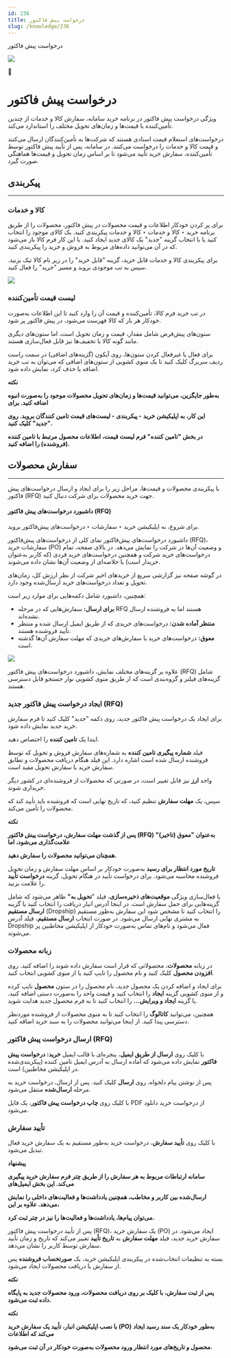 ```yaml
---
id: 236
title: درخواست پیش فاکتور
slug: /knowledge/236
---
```



 

درخواست پیش فاکتور

 

![](https://odoofarsi.com/web/image/2651?access_token=df63284b-6b0a-4c5d-8cae-c8ebcbb4e0c2)

📖

# درخواست پیش فاکتور

ویژگی درخواست‌ پیش فاکتور در برنامه خرید سامانه، سفارش کالا و خدمات از چندین تأمین‌کننده با قیمت‌ها و زمان‌های تحویل مختلف را استاندارد می‌کند.

درخواست‌های استعلام قیمت اسنادی هستند که شرکت‌ها به تأمین‌کنندگان ارسال می‌کنند و قیمت کالا و خدمات را درخواست می‌کنند. در سامانه، پس از تأیید پیش فاکتور توسط تأمین‌کننده، سفارش خرید تأیید می‌شود تا بر اساس زمان تحویل و قیمت‌ها هماهنگی صورت گیرد.

## **پیکربندی**

---

### **کالا و خدمات**

برای پر کردن خودکار اطلاعات و قیمت‌ محصولات در پیش فاکتور، محصولات را از طریق برنامه خرید ‣ کالا و خدمات ‣ کالا و خدمات پیکربندی کنید. یک کالای موجود را انتخاب کنید یا با انتخاب گزینه "جدید" یک کالای جدید ایجاد کنید. با این کار فرم کالا باز می‌شود که در آن می‌توانید داده‌های مربوط به فروش و خرید را پیکربندی کنید.

برای پیکربندی کالا و خدمات قابل خرید، گزینه "قابل خرید" را در زیر نام کالا تیک بزنید. سپس به تب موجودی بروید و مسیر "خرید" را فعال کنید.

![](https://odoofarsi.com/web/image/3798-940c2010/Screen%20Shot%202024-09-07%20at%204.06.10%20PM.png?access_token=2ddffada-60be-4fbd-a52a-f1188fa9ba0c)

### **لیست قیمت تأمین‌کننده**

در تب خرید فرم کالا، تأمین‌کننده و قیمت آن را وارد کنید تا این اطلاعات به‌صورت خودکار هر بار که کالا فهرست می‌شود، در پیش فاکتور پر شود.

ستون‌های پیش‌فرض شامل مقدار، قیمت و زمان تحویل است، اما ستون‌های دیگری مانند گونه کالا یا تخفیف‌ها نیز قابل فعال‌سازی هستند.

برای فعال یا غیرفعال کردن ستون‌ها، روی آیکون (گزینه‌های اضافی) در سمت راست ردیف سربرگ کلیک کنید تا یک منوی کشویی از ستون‌های اضافی که می‌توان به تب خرید اضافه یا حذف کرد، نمایش داده شود.

**نکته**

**به‌طور جایگزین، می‌توانید قیمت‌ها و زمان‌های تحویل محصولات موجود را به‌صورت انبوه اضافه کنید. برای**

**این کار، به اپلیکیشن خرید ‣ پیکربندی ‣ لیست‌های قیمت تامین کنندگان بروید. روی "جدید" کلیک کنید.**

**در بخش "تامین کننده" فرم لیست قیمت، اطلاعات محصول مرتبط با تامین کننده (فروشنده) را اضافه کنید.**

## **سفارش محصولات**

---

با پیکربندی محصولات و قیمت‌ها، مراحل زیر را برای ایجاد و ارسال درخواست‌های پیش فاکتور (RFQ) جهت خرید محصولات برای شرکت دنبال کنید.

#### داشبورد درخواست‌های پیش فاکتور (RFQ)

برای شروع، به اپلیکیشن خرید ‣ سفارشات ‣ درخواست‌های پیش‌فاکتور بروید.

داشبورد درخواست‌های پیش‌فاکتور نمای کلی از درخواست‌های پیش‌فاکتور (RFQ)، سفارشات خرید (PO) و وضعیت آن‌ها در شرکت را نمایش می‌دهد. در بالای صفحه، تمام درخواست‌های خرید شرکت و همچنین درخواست‌های خرید فردی (که کاربر به‌عنوان خریدار است) با خلاصه‌ای از وضعیت آن‌ها نشان داده می‌شوند.

در گوشه صفحه نیز گزارشی سریع از خریدهای اخیر شرکت از نظر ارزش کل، زمان‌های تحویل و تعداد درخواست‌های خرید ارسال‌شده وجود دارد.

همچنین، داشبورد شامل دکمه‌هایی برای موارد زیر است:

* **برای ارسال:** سفارش‌هایی که در مرحله RFQ هستند اما به فروشنده ارسال نشده‌اند.
* **منتظر آماده شدن:** درخواست‌های خریدی که از طریق ایمیل ارسال شده و منتظر تأیید فروشنده هستند.
* **معوق:** درخواست‌های خرید یا سفارش‌های خریدی که مهلت سفارش آن‌ها گذشته است.

![](https://odoofarsi.com/web/image/3918-a78e5db8/image.png?access_token=8da929f0-4ec1-483e-b584-2f8f01c70090)

علاوه بر گزینه‌های مختلف نمایش، داشبورد درخواست‌های پیش فاکتور (RFQ) شامل گزینه‌های فیلتر و گروه‌بندی است که از طریق منوی کشویی نوار جستجو قابل دسترسی هستند.

### **ایجاد درخواست پیش فاکتور جدید (RFQ)**

برای ایجاد یک درخواست پیش فاکتور جدید، روی دکمه "جدید" کلیک کنید تا فرم سفارش خرید جدید نمایش داده شود.

ابتدا یک **تامین کننده** را اختصاص دهید.

فیلد **شماره پیگیری تامین کننده** به شماره‌های سفارش فروش و تحویل که توسط فروشنده ارسال شده است اشاره دارد. این فیلد هنگام دریافت محصولات و تطابق سفارش خرید با سفارش تحویل مفید است.

واحد **ارز** نیز قابل تغییر است، در صورتی که محصولات از فروشنده‌ای در کشور دیگر خریداری شوند.

سپس، یک **مهلت سفارش** تنظیم کنید، که تاریخ نهایی است که فروشنده باید تأیید کند که محصولات را تأمین می‌کند.

**نکته**

**پس از گذشت مهلت سفارش، درخواست پیش فاکتور (RFQ) به‌عنوان "معوق (تاخیر)" علامت‌گذاری می‌شود، اما**

**همچنان می‌توانید محصولات را سفارش دهید.**

**تاریخ مورد انتظار برای رسید** به‌صورت خودکار بر اساس مهلت سفارش و زمان تحویل فروشنده محاسبه می‌شود. برای درخواست تأیید در هنگام تحویل، گزینه **درخواست تأیید** را علامت بزنید.

با فعال‌سازی ویژگی **موقعیت‌های ذخیره‌سازی**، فیلد "**تحویل به"** ظاهر می‌شود که شامل گزینه‌هایی برای حمل سفارش است. در اینجا آدرس انبار دریافت را انتخاب کنید یا گزینه **ارسال مستقیم** (Dropship) را انتخاب کنید تا مشخص شود این سفارش به‌طور مستقیم به مشتری نهایی ارسال می‌شود. در صورت انتخاب **ارسال مستقیم**، فیلد آدرس Dropship فعال می‌شود و نام‌های تماس به‌صورت خودکار از اپلیکیشن مخاطبین پر می‌شوند.

### **زبانه محصولات**

در زبانه **محصولات**، محصولاتی که قرار است سفارش داده شوند را اضافه کنید. روی **افزودن محصول** کلیک کنید و نام محصول را تایپ کنید یا از منوی کشویی انتخاب کنید.

برای ایجاد و اضافه کردن یک محصول جدید، نام محصول را در ستون **محصول** تایپ کرده و از منوی کشویی گزینه **ایجاد** را انتخاب کنید و قیمت واحد را به‌صورت دستی اضافه کنید. یا گزینه **ایجاد و ویرایش…** را انتخاب کنید تا به فرم محصول جدید هدایت شوید.

همچنین، می‌توانید **کاتالوگ** را انتخاب کنید تا به منوی محصولات از فروشنده موردنظر دسترسی پیدا کنید. از اینجا می‌توانید محصولات را به سبد خرید اضافه کنید.

### **ارسال درخواست پیش فاکتور (RFQ)**

با کلیک روی **ارسال از طریق ایمیل**، پنجره‌ای با قالب ایمیل **خرید: درخواست پیش فاکتور** نمایش داده می‌شود که آماده ارسال به آدرس ایمیل تامین کننده (پیکربندی‌شده در اپلیکیشن مخاطبین) است.

پس از نوشتن پیام دلخواه، روی **ارسال** کلیک کنید. پس از ارسال، درخواست خرید به مرحله **ارسال‌شده** منتقل می‌شود.

با کلیک روی **چاپ درخواست پیش فاکتور**، یک فایل PDF از درخواست خرید دانلود می‌شود.

### تأیید سفارش

با کلیک روی **تأیید سفارش**، درخواست خرید به‌طور مستقیم به یک سفارش خرید فعال تبدیل می‌شود.

**پیشنهاد**

**سامانه ارتباطات مربوط به هر سفارش را از طریق چتر فرم سفارش خرید پیگیری می‌کند. این بخش ایمیل‌های**

**ارسال‌شده بین کاربر و مخاطب، همچنین یادداشت‌ها و فعالیت‌های داخلی را نمایش می‌دهد. علاوه بر این،**

**می‌توان پیام‌ها، یادداشت‌ها و فعالیت‌ها را نیز در چتر ثبت کرد.**

پس از تأیید درخواست پیش فاکتور (RFQ)، یک سفارش خرید (PO) ایجاد می‌شود. در سفارش خرید جدید، فیلد **مهلت سفارش** به **تاریخ تأیید** تغییر می‌کند که تاریخ و زمان تأیید سفارش توسط کاربر را نشان می‌دهد.

بسته به تنظیمات انتخاب‌شده در پیکربندی اپلیکیشن خرید، یک **صورتحساب فروشنده** پس از سفارش یا دریافت محصولات ایجاد می‌شود.

**نکته**

**پس از ثبت سفارش، با کلیک بر روی دریافت محصولات، ورود محصولات جدید به پایگاه داده ثبت می‌شود.**

**نکته**

**با نصب اپلیکیشن انبار، تأیید یک سفارش خرید (PO) به‌طور خودکار یک سند رسید ایجاد می‌کند که اطلاعات**

**محصول و تاریخ‌های مورد انتظار ورود محصولات به‌صورت خودکار در آن ثبت می‌شود.**